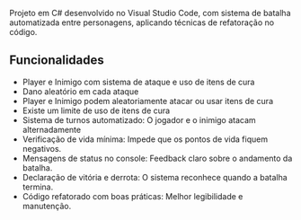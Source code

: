 Projeto em C# desenvolvido no Visual Studio Code, com sistema de batalha automatizada entre personagens, aplicando técnicas de refatoração no código.

  ## Funcionalidades

- Player e Inimigo com sistema de ataque e uso de itens de cura
- Dano aleatório em cada ataque 
- Player e Inimigo podem aleatoriamente atacar ou usar itens de cura
- Existe um limite de uso de itens de cura
- Sistema de turnos automatizado: O jogador e o inimigo atacam alternadamente
- Verificação de vida mínima: Impede que os pontos de vida fiquem negativos.
- Mensagens de status no console: Feedback claro sobre o andamento da batalha.
- Declaração de vitória e derrota: O sistema reconhece quando a batalha termina.
- Código refatorado com boas práticas: Melhor legibilidade e manutenção.

